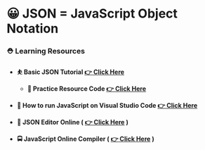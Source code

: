 


# 😀 JSON = JavaScript Object Notation

### ⛑️ Learning Resources

* **⛹️ Basic JSON Tutorial [👉 Click Here](https://youtu.be/whNFPBEI-wM?si=xXmXdS6wWnvwRVR-)**
    * **💝 Practice Resource Code [👉 Click Here](https://github.com/Sumonta056/JSON-Extension-Learning/tree/main/Trying-JSON-FirstTIme)**

* **🍭 How to run JavaScript on Visual Studio Code [👉 Click Here](https://youtu.be/Z_G86SKXP3s?si=C22SR9nm-yxns48_)**

* **📝 JSON Editor Online ( [👉 Click Here](https://jsoneditoronline.org/) )**

* **🚍 JavaScript Online Compiler ( [👉 Click Here](https://www.programiz.com/javascript/online-compiler/) )**

